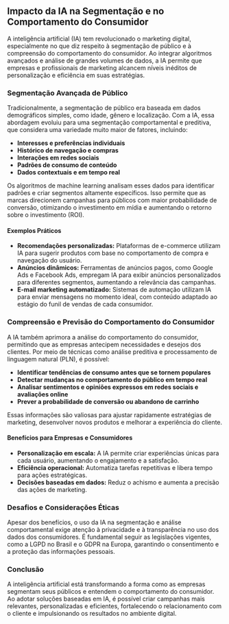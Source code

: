 
## Impacto da IA na Segmentação e no Comportamento do Consumidor

A inteligência artificial (IA) tem revolucionado o marketing digital, especialmente no que diz respeito à segmentação de público e à compreensão do comportamento do consumidor. Ao integrar algoritmos avançados e análise de grandes volumes de dados, a IA permite que empresas e profissionais de marketing alcancem níveis inéditos de personalização e eficiência em suas estratégias.

### Segmentação Avançada de Público

Tradicionalmente, a segmentação de público era baseada em dados demográficos simples, como idade, gênero e localização. Com a IA, essa abordagem evoluiu para uma segmentação comportamental e preditiva, que considera uma variedade muito maior de fatores, incluindo:

- **Interesses e preferências individuais**
- **Histórico de navegação e compras**
- **Interações em redes sociais**
- **Padrões de consumo de conteúdo**
- **Dados contextuais e em tempo real**

Os algoritmos de machine learning analisam esses dados para identificar padrões e criar segmentos altamente específicos. Isso permite que as marcas direcionem campanhas para públicos com maior probabilidade de conversão, otimizando o investimento em mídia e aumentando o retorno sobre o investimento (ROI).

#### Exemplos Práticos

- **Recomendações personalizadas:** Plataformas de e-commerce utilizam IA para sugerir produtos com base no comportamento de compra e navegação do usuário.
- **Anúncios dinâmicos:** Ferramentas de anúncios pagos, como Google Ads e Facebook Ads, empregam IA para exibir anúncios personalizados para diferentes segmentos, aumentando a relevância das campanhas.
- **E-mail marketing automatizado:** Sistemas de automação utilizam IA para enviar mensagens no momento ideal, com conteúdo adaptado ao estágio do funil de vendas de cada consumidor.

### Compreensão e Previsão do Comportamento do Consumidor

A IA também aprimora a análise do comportamento do consumidor, permitindo que as empresas antecipem necessidades e desejos dos clientes. Por meio de técnicas como análise preditiva e processamento de linguagem natural (PLN), é possível:

- **Identificar tendências de consumo antes que se tornem populares**
- **Detectar mudanças no comportamento do público em tempo real**
- **Analisar sentimentos e opiniões expressos em redes sociais e avaliações online**
- **Prever a probabilidade de conversão ou abandono de carrinho**

Essas informações são valiosas para ajustar rapidamente estratégias de marketing, desenvolver novos produtos e melhorar a experiência do cliente.

#### Benefícios para Empresas e Consumidores

- **Personalização em escala:** A IA permite criar experiências únicas para cada usuário, aumentando o engajamento e a satisfação.
- **Eficiência operacional:** Automatiza tarefas repetitivas e libera tempo para ações estratégicas.
- **Decisões baseadas em dados:** Reduz o achismo e aumenta a precisão das ações de marketing.

### Desafios e Considerações Éticas

Apesar dos benefícios, o uso da IA na segmentação e análise comportamental exige atenção à privacidade e à transparência no uso dos dados dos consumidores. É fundamental seguir as legislações vigentes, como a LGPD no Brasil e o GDPR na Europa, garantindo o consentimento e a proteção das informações pessoais.

### Conclusão

A inteligência artificial está transformando a forma como as empresas segmentam seus públicos e entendem o comportamento do consumidor. Ao adotar soluções baseadas em IA, é possível criar campanhas mais relevantes, personalizadas e eficientes, fortalecendo o relacionamento com o cliente e impulsionando os resultados no ambiente digital.
```
